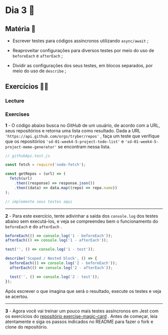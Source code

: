 # Dia 3 :rocket:

## Matéria :book:
-   Escrever testes para códigos assíncronos utilizando  `async/await`  ;
    
-   Reaproveitar configurações para diversos testes por meio do uso de  `beforeEach`  e  `afterEach`  ;
    
-   Dividir as configurações dos seus testes, em blocos separados, por meio do uso de  `describe`  ;

## Exercícios :man_technologist:

### Lecture

### Exercises
**1** - O código abaixo busca no  _GitHub_ de um usuário, de acordo com a URL, seus repositórios e retorna uma lista como resultado. Dada a URL  `'https://api.github.com/orgs/tryber/repos'`  , faça um teste que verifique que os repositórios  `'sd-01-week4-5-project-todo-list'`  e  `'sd-01-week4-5-project-meme-generator'`  se encontram nessa lista.

```javascript
// githubApi.test.js

const fetch = require('node-fetch');

const getRepos = (url) => (
  fetch(url)
    .then((response) => response.json())
    .then((data) => data.map((repo) => repo.name))
);

// implemente seus testes aqui
```

----------

**2** - Para este exercício, tente adivinhar a saída dos  `console.log`  dos testes abaixo sem executá-los, e veja se compreendeu bem o funcionamento do  `beforeEach`  e do  `afterEach`  .

```javascript
beforeEach(() => console.log('1 - beforeEach'));
afterEach(() => console.log('1 - afterEach'));

test('', () => console.log('1 - test'));

describe('Scoped / Nested block', () => {
  beforeEach(() => console.log('2 - beforeEach'));
  afterEach(() => console.log('2 - afterEach'));

  test('', () => console.log('2 - test'));
});
```

Após escrever o que imagina que será o resultado, execute os testes e veja se acertou.

----------

**3** - Agora você vai treinar um pouco mais testes assíncronos em Jest com os exercícios do  [repositório exercise-magic-card](https://github.com/tryber/exercise-magic-card) . Antes de começar, leia atentamente e siga os passos indicados no README para fazer o fork e clone do repositório.